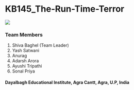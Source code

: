 # KB145_The-Run-Time-Terror

![](https://github.com/Sbboss/NC_CMRCET_KB145_The-Run-Time-Terror/blob/master/Documents/Flowchart_final.jpg?raw=true)

### Team Members 
  1. Shiva Baghel (Team Leader)
  2. Yash Satwani
  3. Anurag 
  4. Adarsh Arora
  5. Ayushi Tripathi
  6. Sonal Priya
  

#### Dayalbagh Educational Institute, Agra Cantt, Agra, U.P, India
